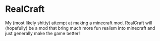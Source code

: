 # RealCraft
My (most likely shitty) attempt at making a minecraft mod. RealCraft will (hopefully) be a mod that bring much more fun realism into minecraft and just generally make the game better!
